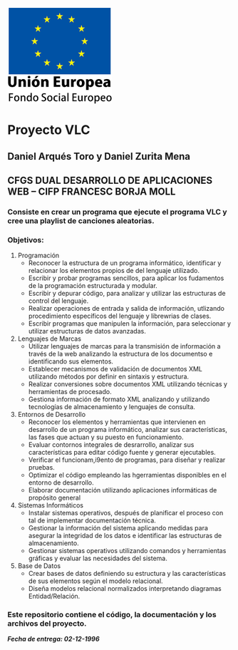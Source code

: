 ![Comisión Europea](eu.png)
# Proyecto VLC
## Daniel Arqués Toro y Daniel Zurita Mena
## CFGS DUAL DESARROLLO DE APLICACIONES WEB – CIFP FRANCESC BORJA MOLL
### Consiste en crear un programa que ejecute el programa VLC y cree una playlist de canciones aleatorias.
### Objetivos:
1. Programación
    * Reconocer la estructura de un programa informático, identificar y relacionar los elementos propios de del lenguaje utilizado.
    * Escribir y probar programas sencillos, para aplicar los fudamentos de la programación estructurada y modular.
    * Escribir y depurar código, para analizar y utilizar las estructuras de control del lenguaje.
    * Realizar operaciones de entrada y salida de información, utlizando procedimiento específicos del lenguaje y librewrias de clases.
    * Escribir programas que manipulen la información, para seleccionar y utilizar estructuras de datos avanzadas.
2. Lenguajes de Marcas
    * Utilizar lenguajes de marcas para la transmisión de información a través de la web analizando la estructura de los documentso e identificando sus elementos.
    * Establecer mecanismos de validación de documentos XML utilizando métodos por definir en sintaxis y estructura.
    * Realizar conversiones sobre documentos XML utilizando técnicas y herramientas de procesado.
    * Gestiona información de formato XML analizando y utilizando tecnologías de almacenamiento y lenguajes de consulta.
3. Entornos de Desarrollo
    * Reconocer los elementos y herramientas que intervienen en desarrollo de un programa informático, analizar sus características, las fases que actuan y su puesto en funcionamiento.
    * Evaluar contornos integrales de desrarrollo, analizar sus características para editar código fuente y generar ejecutables.
    * Verificar el funcionam,i9ento de programas, para diseñar y realizar pruebas.
    * Optimizar el código empleando las hgerramientas disponibles en el entorno de desarrollo.
    * Elaborar documentación utilizando aplicaciones informáticas de propósito general
4. Sistemas Informáticos
    * Instalar sistemas operativos, después de planificar el proceso con tal de implementar documentación técnica.
    * Gestionar la información del sistema aplicando medidas para asegurar la integridad de los datos e identificar las estructuras de almacenamiento.
    * Gestionar sistemas operativos utilizando comandos y herramientas gráficas y evaluar las necesidades del sistema.
5. Base de Datos
    * Crear bases de datos definiendo su estructura y las características de sus elementos según el modelo relacional.
    * Diseña modelos relacional normalizados interpretando diagramas Entidad/Relación.
### Este repositorio contiene el código, la documentación y los archivos del proyecto.
***Fecha de entrega: 02-12-1996***

